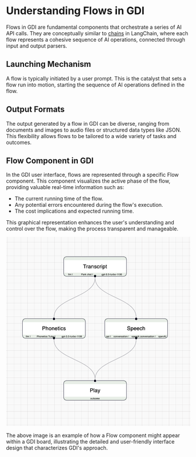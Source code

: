 # Understanding Flows in GDI

Flows in GDI are fundamental components that orchestrate a series of AI API calls. They are conceptually similar to [chains](https://python.langchain.com/docs/modules/chains/) in LangChain, where each flow represents a cohesive sequence of AI operations, connected through input and output parsers.

## Launching Mechanism

A flow is typically initiated by a user prompt. This is the catalyst that sets a flow run into motion, starting the sequence of AI operations defined in the flow.

## Output Formats

The output generated by a flow in GDI can be diverse, ranging from documents and images to audio files or structured data types like JSON. This flexibility allows flows to be tailored to a wide variety of tasks and outcomes.

## Flow Component in GDI

In the GDI user interface, flows are represented through a specific Flow component. This component visualizes the active phase of the flow, providing valuable real-time information such as:

- The current running time of the flow.
- Any potential errors encountered during the flow's execution.
- The cost implications and expected running time.

This graphical representation enhances the user's understanding and control over the flow, making the process transparent and manageable.

![Flow Component Visualization](https://raw.githubusercontent.com/dht/gdi-assets/main/docs/flow.png)

The above image is an example of how a Flow component might appear within a GDI board, illustrating the detailed and user-friendly interface design that characterizes GDI's approach.
